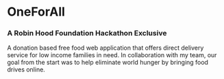 # OneForAll

### A Robin Hood Foundation Hackathon Exclusive 

A donation based free food web application that offers direct delivery service for low income families in need.
In collaboration with my team, our goal from the start was to help eliminate world hunger by bringing food drives online. 

